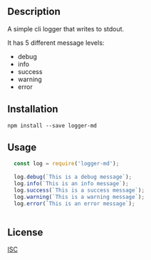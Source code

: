 ## Description

A simple cli logger that writes to stdout.

It has 5 different message levels:

  * debug
  * info
  * success
  * warning
  * error

## Installation

```npm install --save logger-md```

## Usage

```javascript
  const log = require('logger-md');
  
  log.debug(`This is a debug message`);
  log.info(`This is an info message`);
  log.success(`This is a success message`);
  log.warning(`This is a warning message`);
  log.error(`This is an error message`);
  
```

## License

[ISC](https://spdx.org/licenses/ISC)
